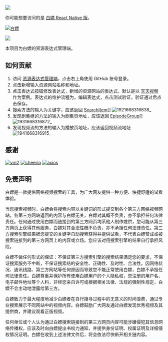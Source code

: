 ![](https://i.imgur.com/waxVImv.png)

你可能想要访问的是 [白嫖 React Native 版](https://github.com/Humble-Xiang/white-piao)。

[![白嫖](https://website-card-embed-demo.dramacat.top/api/screenshot?url=https://github.com/Humble-Xiang/white-piao)](https://github.com/Humble-Xiang/white-piao)

![](https://i.imgur.com/waxVImv.png)

本项目为白嫖的资源表达式管理端。

## 如何贡献

1. 访问 [资源表达式管理端](https://white-piao.dramacat.top/)，点击右上角使用 GitHub 账号登录。
2. 点击新增输入资源网站名称和地址。
3. 点击表达式按钮修改表达式，新增的资源网站的表达式，默认是以 [天天视频](https://www.ttsp.tv/) 作为案例。表达式的维护流程为，编辑表达式，点击测试验证，验证通过后点击保存。
4. 搜索方法的输入为关键字，应该返回 [SearchItem](https://github.com/Humble-Xiang/white-piao-server/blob/main/modals/search-item.ts)[]
   ![1921668316838_](https://cdn.staticaly.com/gh/Humble-Xiang/picx-images@master/geek/1921668316838_.32kmcgj6qwg0.webp)
5. 发现剧集组的方法的输入为剧集页地址，应该返回 [EpisodeGroup](https://github.com/Humble-Xiang/white-piao-server/blob/main/modals/episode-group.ts)[]
   ![1931668316872_](https://cdn.staticaly.com/gh/Humble-Xiang/picx-images@master/geek/1931668316872_.4sbxrkibijs0.webp)
6. 发现视频流的方法的输入为播放页地址，应该返回视频流地址
   ![1941668316915_](https://cdn.staticaly.com/gh/Humble-Xiang/picx-images@master/geek/1941668316915_.4nwtiuzucoo0.webp)

## 感谢

[![vm2](https://website-card-embed-demo.dramacat.top/api/screenshot?url=https://github.com/patriksimek/vm2)](https://github.com/patriksimek/vm2)
[![cheerio](https://website-card-embed-demo.dramacat.top/api/screenshot?url=https://github.com/cheeriojs/cheerio)](https://github.com/cheeriojs/cheerio)
[![axios](https://website-card-embed-demo.dramacat.top/api/screenshot?url=https://github.com/axios/axios)](https://github.com/axios/axios)

## 免责声明

白嫖是一款提供网络视频搜索的工具，为广大网友提供一种方便、快捷舒适的试看体验。

当您搜索视频时，白嫖会将搜索内容以关键词的形式提交到各个第三方网络视频网站。各第三方网站返回的内容与白嫖无关，白嫖对其概不负责，亦不承担任何法律责任。任何通过使用白嫖而链接到的第三方网页均系他人制作或供，您可能从第三方网页上获得其他服务，白嫖对其合法性概不负责，亦不承担任何法律责任。第三方搜索引擎结果据您提交的关键字自动搜索获得并提供试看，不代表白嫖赞成或被搜索链接到的第三方网页上的内容或立场。您应该对用搜索引擎的结果自行承担风险。

白嫖不做任何形式的保证：不保证第三方搜索引擎的搜索结果满足您的要求，不保证搜索服务不中断，不保证搜索结的安全性、正确性、及时性、合法性。因网络状况、通讯线路、第三方网站等任何原因而导致您不能正常使用白嫖，白嫖不承担任何法律责任。白嫖尊重并保护所有使用白嫖用户的个人隐私权，您注册的用户名、电子邮件地址等个人料，非经您亲自许可或根据相关法律、法规的强制性规定，白嫖不会主动地泄露给第三方。

白嫖致力于最大程度地减少白嫖者在自行搜寻过程中的无意义的时间浪费，通过专业搜索展示不同网站中的视频内容。白嫖鼓励广大网友通过白嫖发现优秀视频及其提供商，并建议观看正版视频。

任何单位或个人认为通过白嫖搜索链接到的第三方网页内容可能涉嫌侵犯其信息网络传播权，应该及时向白嫖提出书权力通知，并提供身份证明、权属证明及详细侵权情况证明。白嫖在收到上述法律文件后，将会依法尽快断开相关链内容。

